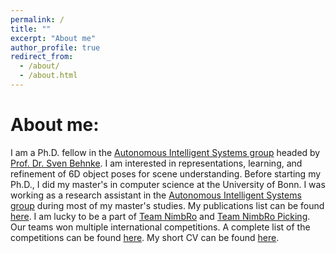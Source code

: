```yaml
---
permalink: /
title: ""
excerpt: "About me"
author_profile: true
redirect_from: 
  - /about/
  - /about.html
---
```

# About me:

I am a Ph.D. fellow in the [Autonomous Intelligent Systems group](http://ais.uni-bonn.de/) headed by [Prof. Dr. Sven Behnke](http://ais.uni-bonn.de/behnke/). I am interested in representations, learning, and refinement of 6D object poses for scene understanding. 
Before starting my Ph.D., I did my master's in computer science at the University of Bonn. I was working as a research assistant in the [Autonomous Intelligent Systems group](http://ais.uni-bonn.de/) during most of my master's studies. My publications list can be found [here](https://selvamarul.github.io//publications/). I am lucky to be a part of [Team NimbRo](https://www.ais.uni-bonn.de/nimbro/MBZIRC/) and [Team NimbRo Picking](https://www.ais.uni-bonn.de/nimbro/Picking/). Our teams won multiple international competitions. A complete list of the competitions can be found [here](https://selvamarul.github.io//competitions/). My short CV can be found [here](http://selvamarul.github.io/cv/).

